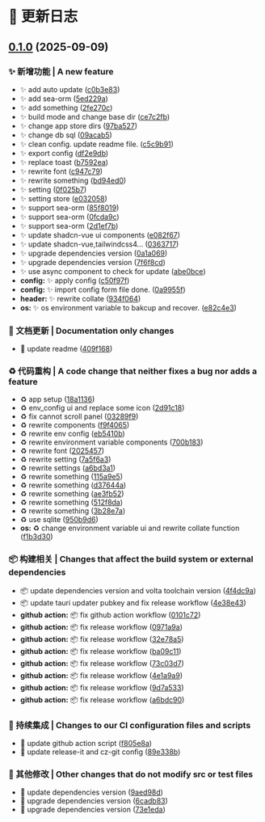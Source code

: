 # 📄 更新日志

## [0.1.0](https://github.com/ddki/devEnvLite/compare/...v0.1.0) (2025-09-09)

### ✨ 新增功能 | A new feature

* :sparkles: add auto update ([c0b3e83](https://github.com/ddki/devEnvLite/commit/c0b3e83134898b3f7b3bc6a98b063a1424e0d467))
* :sparkles: add sea-orm ([5ed229a](https://github.com/ddki/devEnvLite/commit/5ed229a8deb59bd6ef214cafabe6cbaff8f24135))
* :sparkles: add something ([2fe270c](https://github.com/ddki/devEnvLite/commit/2fe270cf74c85ca60e71c251d6c1908e18ae9142))
* :sparkles: build mode and change base dir ([ce7c2fb](https://github.com/ddki/devEnvLite/commit/ce7c2fbf8256a164daec8f113f9f10727d3c8c1b))
* :sparkles: change app store dirs ([97ba527](https://github.com/ddki/devEnvLite/commit/97ba527ad3fce1c335e21001b3f3472b09644275))
* :sparkles: change db sql ([09acab5](https://github.com/ddki/devEnvLite/commit/09acab575489d3260769ee11429e0401348c2b5a))
* :sparkles: clean config. update readme file. ([c5c9b91](https://github.com/ddki/devEnvLite/commit/c5c9b913477ced481f103d4cd8773c0785367ab9))
* :sparkles: export config ([df2e9db](https://github.com/ddki/devEnvLite/commit/df2e9db01a5cf91176725ca774290d0952ca06d4))
* :sparkles: replace toast ([b7592ea](https://github.com/ddki/devEnvLite/commit/b7592eaacdf261158477f06794a1818cdbf7fd07))
* :sparkles: rewrite font ([c947c79](https://github.com/ddki/devEnvLite/commit/c947c79ef4e8766036411bef8be2a6b137795601))
* :sparkles: rewrite something ([bd94ed0](https://github.com/ddki/devEnvLite/commit/bd94ed02c62383b66b7dd458e7ff037d6b1ddb88))
* :sparkles: setting ([0f025b7](https://github.com/ddki/devEnvLite/commit/0f025b7c58ff98d7284c878e142251abaea1361b))
* :sparkles: setting store ([e032058](https://github.com/ddki/devEnvLite/commit/e0320584c4eaa81d3ad9d77648c5fc7390501f6a))
* :sparkles: support sea-orm ([85f8019](https://github.com/ddki/devEnvLite/commit/85f80190d6336980d7c0cb43969066dc4c8a6bf1))
* :sparkles: support sea-orm ([0fcda9c](https://github.com/ddki/devEnvLite/commit/0fcda9cb2f268ac01cac107aa5d0a725cc71251f))
* :sparkles: support sea-orm ([2d1ef7b](https://github.com/ddki/devEnvLite/commit/2d1ef7be84862c1605e8e3ec18616b322cfa1d67))
* :sparkles: update shadcn-vue ui components ([e082f67](https://github.com/ddki/devEnvLite/commit/e082f676840959d005cbb8b8f9f6fa5c0bed9e05))
* :sparkles: update shadcn-vue,tailwindcss4... ([0363717](https://github.com/ddki/devEnvLite/commit/0363717966f99f30b6f7e542404b7e3efd9dbe94))
* :sparkles: upgrade dependencies version ([0a1a069](https://github.com/ddki/devEnvLite/commit/0a1a06946befadcedf99fc4ddb59a8b2a93cf4d0))
* :sparkles: upgrade dependencies version ([7f6f8cd](https://github.com/ddki/devEnvLite/commit/7f6f8cd0e11a6ca6a29c14bd14ead2197904437f))
* :sparkles: use async component to check for update ([abe0bce](https://github.com/ddki/devEnvLite/commit/abe0bceba21a3bc2d5aeed8ed9c341cf4327298d))
* **config:** :sparkles: apply config ([c50f97f](https://github.com/ddki/devEnvLite/commit/c50f97f9cc458687e5fd718fafc91588ce0df822))
* **config:** :sparkles: import config form file done. ([0a9955f](https://github.com/ddki/devEnvLite/commit/0a9955f54172d571394f3532a74d16cb56a07b84))
* **header:** :sparkles: rewrite collate ([934f064](https://github.com/ddki/devEnvLite/commit/934f064bc4eaaeaa613bab0024c9f0a08433ffbb))
* **os:** :sparkles: os environment variable to bakcup and recover. ([e82c4e3](https://github.com/ddki/devEnvLite/commit/e82c4e336fc6bf6f3d37da968736f43e6509fb1f))

### 📝 文档更新 | Documentation only changes

* :memo: update readme ([409f168](https://github.com/ddki/devEnvLite/commit/409f1683115cae72290572bfb55dc2b9cbe8b9ce))

### ♻️ 代码重构 | A code change that neither fixes a bug nor adds a feature

* :recycle: app setup ([18a1136](https://github.com/ddki/devEnvLite/commit/18a11366d057cca5d29074691f7dde3df038af49))
* :recycle: env_config ui and replace some icon ([2d91c18](https://github.com/ddki/devEnvLite/commit/2d91c1849b415d64b5f05aa75e554ac3cb9b70f4))
* :recycle: fix cannot scroll panel ([03289f9](https://github.com/ddki/devEnvLite/commit/03289f99878cb0d0c9565402d7f3b5c98d2e9f48))
* :recycle: rewrite components ([f9f4065](https://github.com/ddki/devEnvLite/commit/f9f40651716bcaf459c7f502df291afa845045fc))
* :recycle: rewrite env config ([eb5410b](https://github.com/ddki/devEnvLite/commit/eb5410ba08b658df16fb45e0ee0b6b42c0acf5e0))
* :recycle: rewrite environment variable components ([700b183](https://github.com/ddki/devEnvLite/commit/700b18307057594da79ecc7b6a85edb208038053))
* :recycle: rewrite font ([2025457](https://github.com/ddki/devEnvLite/commit/20254574bbefb25cecf59fdadf91b6a6ef03d456))
* :recycle: rewrite setting ([7a5f6a3](https://github.com/ddki/devEnvLite/commit/7a5f6a32afc7d0019bbb4197b5e84c522ac15bbb))
* :recycle: rewrite settings ([a6bd3a1](https://github.com/ddki/devEnvLite/commit/a6bd3a13539079522c8b6b6bd71898d360845f7e))
* :recycle: rewrite something ([115a9e5](https://github.com/ddki/devEnvLite/commit/115a9e58139e0764ee2d6bf2d338a8348517bb1f))
* :recycle: rewrite something ([d37644a](https://github.com/ddki/devEnvLite/commit/d37644a61a4e1e24a0b283b5e358c09c92bbd726))
* :recycle: rewrite something ([ae3fb52](https://github.com/ddki/devEnvLite/commit/ae3fb5266a983ec6f3645182a47ba40a77bc3c66))
* :recycle: rewrite something ([512f8da](https://github.com/ddki/devEnvLite/commit/512f8daf73dd68375023349252545ead66ca76cd))
* :recycle: rewrite something ([3b28e7a](https://github.com/ddki/devEnvLite/commit/3b28e7ab29c599986394585cb8525716c32ee894))
* :recycle: use sqlite ([950b9d6](https://github.com/ddki/devEnvLite/commit/950b9d6a17c2eafe9554948597cd4c2aa9983f34))
* **os:** :recycle: change environment variable ui and rewrite collate function ([f1b3d30](https://github.com/ddki/devEnvLite/commit/f1b3d307735ff610c845929e3aa3bfb8c8ab82d5))

###  📦️ 构建相关 | Changes that affect the build system or external dependencies

* :package: update dependencies version and volta toolchain version ([4f4dc9a](https://github.com/ddki/devEnvLite/commit/4f4dc9a1f132d665ee6eb0d16a0ffdc7a2abe1e2))
* :package: update tauri updater pubkey and fix release workflow ([4e38e43](https://github.com/ddki/devEnvLite/commit/4e38e43bb7b7287974c3d4de56b87d14dd4d4b6d))
* **github action:** :package: fix github action workflow ([0101c72](https://github.com/ddki/devEnvLite/commit/0101c7289f7a0aec8adef88357b8f8b9a6d6775b))
* **github action:** :package: fix release workflow ([0971a9a](https://github.com/ddki/devEnvLite/commit/0971a9a063b94e51203a71d10cd78e5c4f3b2c8e))
* **github action:** :package: fix release workflow ([32e78a5](https://github.com/ddki/devEnvLite/commit/32e78a5e3fdadfe4d6e42007b098ad9feec4844e))
* **github action:** :package: fix release workflow ([ba09c11](https://github.com/ddki/devEnvLite/commit/ba09c11f6c59874062bae4722f396d6e13539420))
* **github action:** :package: fix release workflow ([73c03d7](https://github.com/ddki/devEnvLite/commit/73c03d76f7367f3615b112fef0714b52aa77df3e))
* **github action:** :package: fix release workflow ([4e1a9a9](https://github.com/ddki/devEnvLite/commit/4e1a9a950ac8c2ff2290a66e669333943b25bb5f))
* **github action:** :package: fix release workflow ([9d7a533](https://github.com/ddki/devEnvLite/commit/9d7a5337e5e12b0f5a221b27952892dffc8a8758))
* **github action:** :package: fix release workflow ([a6bdc90](https://github.com/ddki/devEnvLite/commit/a6bdc906fcf5d4f12e6c6916c84fb75e2c6dfe9e))

### 🎡 持续集成 | Changes to our CI configuration files and scripts

* :ferris_wheel: update github action script ([f805e8a](https://github.com/ddki/devEnvLite/commit/f805e8a2266e24773d483c40fdb6505184cf6b8a))
* :ferris_wheel: update release-it and cz-git config ([89e338b](https://github.com/ddki/devEnvLite/commit/89e338b6fc437d7db2ea9ab317ea3f68dbc1ed13))

### 🔨 其他修改 | Other changes that do not modify src or test files

* :hammer: update dependencies version ([9aed98d](https://github.com/ddki/devEnvLite/commit/9aed98d7aa42c583c8c594ef2ebe681e88622544))
* :hammer: upgrade dependencies version ([6cadb83](https://github.com/ddki/devEnvLite/commit/6cadb830d51460171b587c6540039aa759d5c1b9))
* :hammer: upgrade dependencies version ([73e1eda](https://github.com/ddki/devEnvLite/commit/73e1edad0636abca616557a5dcca97973069d6db))
